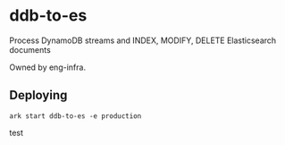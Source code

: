 # ddb-to-es

Process DynamoDB streams and INDEX, MODIFY, DELETE Elasticsearch documents

Owned by eng-infra.

## Deploying

```
ark start ddb-to-es -e production
```
test
